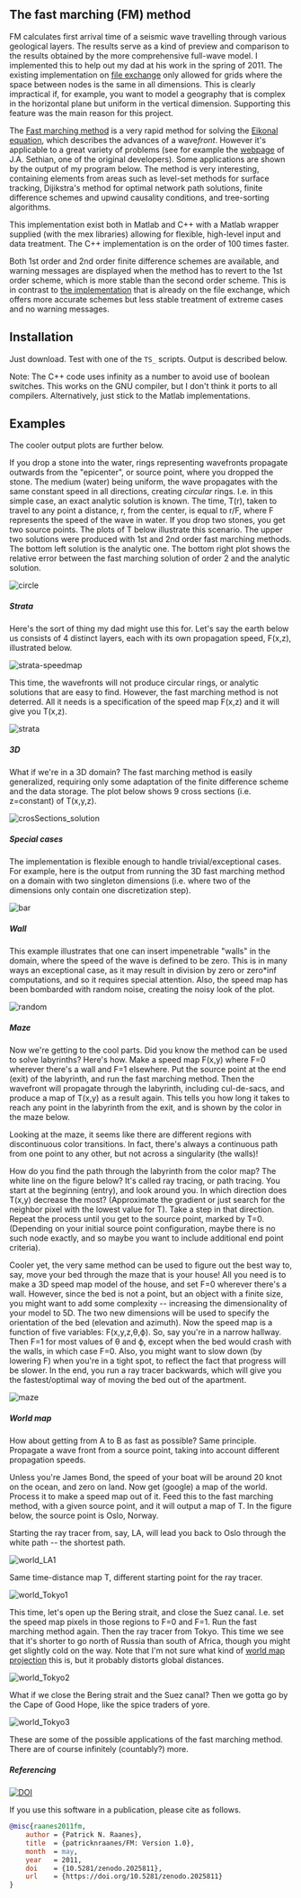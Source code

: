 ## The fast marching (FM) method
FM calculates first arrival time of a seismic wave travelling through various geological layers. The results serve as a kind of preview and comparison to the results obtained by the more comprehensive full-wave model. I implemented this to help out my dad at his work in the spring of 2011. The existing implementation on [file exchange](http://www.mathworks.com/matlabcentral/fileexchange/24531-accurate-fast-marching) only allowed for grids where the space between nodes is the same in all dimensions. This is clearly impractical if, for example, you want to model a geography that is complex in the horizontal plane but uniform in the vertical dimension. Supporting this feature was the main reason for this project.

  

The [Fast marching method](http://en.wikipedia.org/wiki/Fast_marching_method) is a very rapid method for solving the [Eikonal equation](http://en.wikipedia.org/wiki/Eikonal_equation), which describes the advances of a wave*front*. However it's applicable to a great variety of problems (see for example the [webpage](http://math.berkeley.edu/~sethian/2006/Applications/Menu_Expanded_Applications.html) of J.A. Sethian, one of the original developers). Some applications are shown by the output of my program below. 
The method is very interesting, containing elements from areas such as level-set methods for surface tracking, Dijikstra's method for optimal network path solutions, finite difference schemes and upwind causality conditions, and tree-sorting algorithms.

  

This implementation exist both in Matlab and C++ with a Matlab wrapper supplied (with the mex libraries) allowing for flexible, high-level input and data treatment. The C++ implementation is on the order of 100 times faster.

  

Both 1st order and 2nd order finite difference schemes are available, and warning messages are displayed when the method has to revert to the 1st order scheme, which is more stable than the second order scheme. This is in contrast to [the implementation](http://www.mathworks.com/matlabcentral/fileexchange/24531-accurate-fast-marching) that is already on the file exchange, which offers more accurate schemes but less stable treatment of extreme cases and no warning messages.


## Installation
Just download. Test with one of the `TS_` scripts. Output is described below.

Note: The C++ code uses infinity as a number to avoid use of boolean switches. This works on the GNU compiler, but I don't think it ports to all compilers. Alternatively, just stick to the Matlab implementations.

  

## Examples

The cooler output plots are further below.  
  

If you drop a stone into the water, rings representing wavefronts propagate outwards from the "epicenter", or source point, where you dropped the stone. The medium (water) being uniform, the wave propagates with the same constant speed in all directions, creating *circular* rings. I.e. in this simple case, an exact analytic solution is known. The time, T(r), taken to travel to any point a distance, r, from the center, is equal to r/F, where F represents the speed of the wave in water. If you drop two stones, you get two source points. The plots of T below illustrate this scenario. The upper two solutions were produced with 1st and 2nd order fast marching methods. The bottom left solution is the analytic one. The bottom right plot shows the relative error between the fast marching solution of order 2 and the analytic solution.

![circle](./Pics/circle.jpg)

##### Strata

Here's the sort of thing my dad might use this for. Let's say the earth below us consists of 4 distinct layers, each with its own propagation speed, F(x,z), illustrated below.


![strata-speedmap](./Pics/strata-speedmap.jpg)

This time, the wavefronts will not produce circular rings, or analytic solutions that are easy to find. However, the fast marching method is not deterred. All it needs is a specification of the speed map F(x,z) and it will give you T(x,z).

![strata](./Pics/strata.jpg)

##### 3D

What if we're in a 3D domain? The fast marching method is easily generalized, requiring only some adaptation of the finite difference scheme and the data storage. The plot below shows 9 cross sections (i.e. z=constant) of T(x,y,z).

![crosSections_solution](./Pics/crosSections_solution.jpg)

##### Special cases

The implementation is flexible enough to handle trivial/exceptional cases. For example, here is the output from running the 3D fast marching method on a domain with two singleton dimensions (i.e. where two of the dimensions only contain one discretization step).

![bar](./Pics/bar.jpg)

##### Wall

This example illustrates that one can insert impenetrable "walls" in the domain, where the speed of the wave is defined to be zero. This is in many ways an exceptional case, as it may result in division by zero or zero*inf computations, and so it requires special attention. Also, the speed map has been bombarded with random noise, creating the noisy look of the plot.

![random](./Pics/random.jpg)

##### Maze

Now we're getting to the cool parts. Did you know the method can be used to solve labyrinths? Here's how. Make a speed map F(x,y) where F=0 wherever there's a wall and F=1 elsewhere. Put the source point at the end (exit) of the labyrinth, and run the fast marching method. Then the wavefront will propagate through the labyrinth, including cul-de-sacs, and produce a map of T(x,y) as a result again. This tells you how long it takes to reach any point in the labyrinth from the exit, and is shown by the color in the maze below.

  

Looking at the maze, it seems like there are different regions with discontinuous color transitions. In fact, there's always a continuous path from one point to any other, but not across a singularity (the walls)!

  

How do you find the path through the labyrinth from the color map? The white line on the figure below? It's called ray tracing, or path tracing. You start at the beginning (entry), and look around you. In which direction does T(x,y) decrease the most? (Approximate the gradient or just search for the neighbor pixel with the lowest value for T). Take a step in that direction. Repeat the process until you get to the source point, marked by T=0. (Depending on your initial source point configuration, maybe there is no such node exactly, and so maybe you want to include additional end point criteria).

  

Cooler yet, the very same method can be used to figure out the best way to, say, move your bed through the maze that is your house! All you need is to make a 3D speed map model of the house, and set F=0 wherever there's a wall. However, since the bed is not a point, but an object with a finite size, you might want to add some complexity -- increasing the dimensionality of your model to 5D. The two new dimensions will be used to specify the orientation of the bed (elevation and azimuth). Now the speed map is a function of five variables: F(x,y,z,θ,ϕ). So, say you're in a narrow hallway. Then F=1 for most values of θ and  ϕ, except when the bed would crash with the walls, in which case F=0. Also, you might want to slow down (by lowering F) when you're in a tight spot, to reflect the fact that progress will be slower. In the end, you run a ray tracer backwards, which will give you the fastest/optimal way of moving the bed out of the apartment.

![maze](./Pics/maze.jpg)

##### World map

How about getting from A to B as fast as possible? Same principle. Propagate a wave front from a source point, taking into account different propagation speeds.

  

Unless you're James Bond, the speed of your boat will be around 20 knot on the ocean, and zero on land. Now get (google) a map of the world. Process it to make a speed map out of it. Feed this to the fast marching method, with a given source point, and it will output a map of T. In the figure below, the source point is Oslo, Norway.

  

Starting the ray tracer from, say, LA, will lead you back to Oslo through the white path -- the shortest path.

![world_LA1](./Pics/world_LA1.jpg)

Same time-distance map T, different starting point for the ray tracer.

![world_Tokyo1](./Pics/world_Tokyo1.jpg)

This time, let's open up the Bering strait, and close the Suez canal. I.e. set the speed map pixels in those regions to F=0 and F=1. Run the fast marching method again. Then the ray tracer from Tokyo. This time we see that it's shorter to go north of Russia than south of Africa, though you might get slightly cold on the way. Note that I'm not sure what kind of [world map projection](http://en.wikipedia.org/wiki/Map_projection) this is, but it probably distorts global distances.

![world_Tokyo2](./Pics/world_Tokyo2.jpg)

What if we close the Bering strait and the Suez canal? Then we gotta go by the Cape of Good Hope, like the spice traders of yore.

![world_Tokyo3](./Pics/world_Tokyo3.jpg)

These are some of the possible applications of the fast marching method. There are of course infinitely (countably?) more.

##### Referencing 

[![DOI](https://zenodo.org/badge/DOI/10.5281/zenodo.2025811.svg)](https://doi.org/10.5281/zenodo.2025811)

If you use this software in a publication, please cite as follows.

```bibtex
@misc{raanes2011fm,
	author = {Patrick N. Raanes},
	title  = {patricknraanes/FM: Version 1.0},
	month  = may,
	year   = 2011,
	doi    = {10.5281/zenodo.2025811},
	url    = {https://doi.org/10.5281/zenodo.2025811}
}
```

